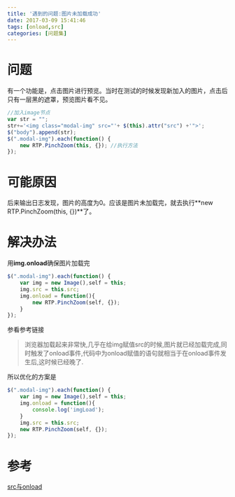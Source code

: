 ```yaml
---
title: '遇到的问题:图片未加载成功'
date: 2017-03-09 15:41:46
tags: [onload,src]
categories: [问题集]
---
```

# 问题
有一个功能是，点击图片进行预览。当时在测试的时候发现新加入的图片，点击后只有一层黑的遮罩，预览图片看不见。
```javascript
//加入image节点
var str = "";
str+='<img class="modal-img" src="'+ $(this).attr("src") +'">';
$("body").append(str);
$(".modal-img").each(function() {
    new RTP.PinchZoom(this, {}); //执行方法
});
```
# 可能原因
后来输出日志发现，图片的高度为0。应该是图片未加载完，就去执行**new RTP.PinchZoom(this, {})**了。

# 解决办法

用**img.onload**确保图片加载完 
```javascript
$(".modal-img").each(function() {
    var img = new Image(),self = this;
    img.src = this.src;
    img.onload = function(){
        new RTP.PinchZoom(self, {});
    }
});
```
参看参考链接
>浏览器加载起来非常快,几乎在给img赋值src的时候,图片就已经加载完成,同时触发了onload事件,代码中为onload赋值的语句就相当于在onload事件发生后,这时候已经晚了.

所以优化的方案是
```javascript
$(".modal-img").each(function() {
    var img = new Image(),self = this;
    img.onload = function(){
        console.log('imgLoad');
    }
    img.src = this.src;
    new RTP.PinchZoom(self, {});
});
```
# 参考
[src与onload](http://www.jianshu.com/p/d3a02ffe94b6)